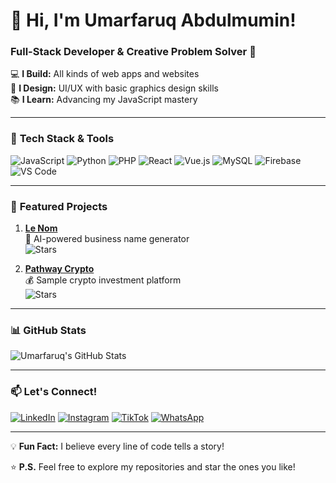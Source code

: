 # 👋 Hi, I'm Umarfaruq Abdulmumin! 

### **Full-Stack Developer & Creative Problem Solver** 🚀

💻 **I Build:** All kinds of web apps and websites  
🎨 **I Design:** UI/UX with basic graphics design skills  
📚 **I Learn:** Advancing my JavaScript mastery  

---

### 🔧 **Tech Stack & Tools**
![JavaScript](https://img.shields.io/badge/-JavaScript-F7DF1E?logo=javascript&logoColor=black)
![Python](https://img.shields.io/badge/-Python-3776AB?logo=python&logoColor=white)
![PHP](https://img.shields.io/badge/-PHP-777BB4?logo=php&logoColor=white)
![React](https://img.shields.io/badge/-React-61DAFB?logo=react&logoColor=black)
![Vue.js](https://img.shields.io/badge/-Vue.js-4FC08D?logo=vue.js&logoColor=white)
![MySQL](https://img.shields.io/badge/-MySQL-4479A1?logo=mysql&logoColor=white)
![Firebase](https://img.shields.io/badge/-Firebase-FFCA28?logo=firebase&logoColor=black)
![VS Code](https://img.shields.io/badge/-VS%20Code-007ACC?logo=visual-studio-code&logoColor=white)

---

### 🌟 **Featured Projects**
1. **[Le Nom](https://github.com/omarX60065/le-nom)**  
   🧠 AI-powered business name generator  
   ![Stars](https://img.shields.io/github/stars/omarX60065/le-nom?style=flat)

2. **[Pathway Crypto](https://github.com/omarX60065/pathwaycrypto)**  
   💰 Sample crypto investment platform  
   ![Stars](https://img.shields.io/github/stars/omarX60065/pathwaycrypto?style=flat)

---

### 📊 **GitHub Stats**
![Umarfaruq's GitHub Stats](https://github-readme-stats.vercel.app/api?username=omarX60065&show_icons=true&theme=radical)

---

### 📫 **Let's Connect!**
[![LinkedIn](https://img.shields.io/badge/-LinkedIn-0A66C2?logo=linkedin&logoColor=white)](https://www.linkedin.com/in/umar-faruq-abdulmumin-2237b92a0)
[![Instagram](https://img.shields.io/badge/-Instagram-E4405F?logo=instagram&logoColor=white)](https://www.instagram.com/faruq.developer)
[![TikTok](https://img.shields.io/badge/-TikTok-000000?logo=tiktok&logoColor=white)](https://www.tiktok.com/@faruq.dev)
[![WhatsApp](https://img.shields.io/badge/-WhatsApp-25D366?logo=whatsapp&logoColor=white)](https://wa.me/qr/F2HRYQQJDQPXH1)

---

💡 **Fun Fact:** I believe every line of code tells a story!  

⭐ **P.S.** Feel free to explore my repositories and star the ones you like!
